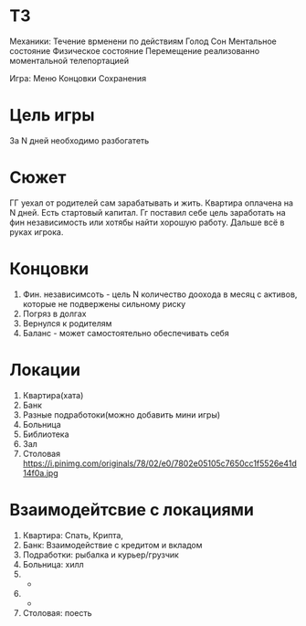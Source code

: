 # ТЗ
Механики:
Течение врменени по действиям
Голод
Сон
Ментальное состояние
Физическое состояние
Перемещение реализованно моментальной телепортацией

Игра:
Меню
Концовки
Сохранения

# Цель игры
За N дней необходимо разбогатеть 

# Сюжет
ГГ уехал от родителей сам зарабатывать и жить. Квартира оплачена на N дней. Есть стартовый капитал. Гг поставил себе цель заработать на фин независимость или хотябы найти хорошую работу. Дальше всё в руках игрока.

# Концовки
1. Фин. независимсоть - цель N количество доохода в месяц с активов, которые не подвержены сильному риску
2. Погряз в долгах
3. Вернулся к родителям
4. Баланс - может самостоятельно обеспечивать себя

# Локации
1. Квартира(хата)
2. Банк
3. Разные подработоки(можно добавить мини игры)
4. Больница
5. Библиотека
6. Зал
8. Столовая
   https://i.pinimg.com/originals/78/02/e0/7802e05105c7650cc1f5526e41d14f0a.jpg

# Взаимодейтсвие с локациями
1. Квартира: Спать, Крипта, 
2. Банк: Взаимодействие с кредитом и вкладом
3. Подработки: рыбалка и курьер/грузчик
4. Больница: хилл
5. -
6. -
7. Столовая: поесть
